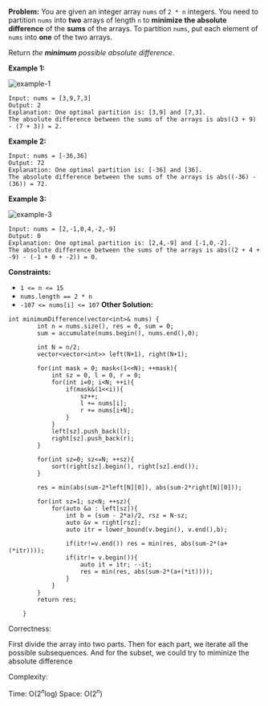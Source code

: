 **Problem:**
You are given an integer array `nums` of `2 * n` integers. You need to partition `nums` into **two** arrays of length `n` to **minimize the absolute difference** of the **sums** of the arrays. To partition `nums`, put each element of `nums` into **one** of the two arrays.

Return *the **minimum** possible absolute difference*.

 

**Example 1:**

![example-1](https://assets.leetcode.com/uploads/2021/10/02/ex1.png)

```
Input: nums = [3,9,7,3]
Output: 2
Explanation: One optimal partition is: [3,9] and [7,3].
The absolute difference between the sums of the arrays is abs((3 + 9) - (7 + 3)) = 2.
```

**Example 2:**

```
Input: nums = [-36,36]
Output: 72
Explanation: One optimal partition is: [-36] and [36].
The absolute difference between the sums of the arrays is abs((-36) - (36)) = 72.
```

**Example 3:**

![example-3](https://assets.leetcode.com/uploads/2021/10/02/ex3.png)

```
Input: nums = [2,-1,0,4,-2,-9]
Output: 0
Explanation: One optimal partition is: [2,4,-9] and [-1,0,-2].
The absolute difference between the sums of the arrays is abs((2 + 4 + -9) - (-1 + 0 + -2)) = 0.
```

 

**Constraints:**

- `1 <= n <= 15`
- `nums.length == 2 * n`
- `-107 <= nums[i] <= 107`
**Other Solution:**
```
int minimumDifference(vector<int>& nums) {
        int n = nums.size(), res = 0, sum = 0;
        sum = accumulate(nums.begin(), nums.end(),0);
        
        int N = n/2;
        vector<vector<int>> left(N+1), right(N+1);
        
        for(int mask = 0; mask<(1<<N); ++mask){
            int sz = 0, l = 0, r = 0;
            for(int i=0; i<N; ++i){
                if(mask&(1<<i)){
                    sz++;
                    l += nums[i];
                    r += nums[i+N];
                }
            }
            left[sz].push_back(l);
            right[sz].push_back(r);
        }

        for(int sz=0; sz<=N; ++sz){
            sort(right[sz].begin(), right[sz].end());
        }

        res = min(abs(sum-2*left[N][0]), abs(sum-2*right[N][0]));

        for(int sz=1; sz<N; ++sz){
            for(auto &a : left[sz]){
                int b = (sum - 2*a)/2, rsz = N-sz;
                auto &v = right[rsz];
                auto itr = lower_bound(v.begin(), v.end(),b);
                
                if(itr!=v.end()) res = min(res, abs(sum-2*(a+(*itr))));
                if(itr!= v.begin()){
                    auto it = itr; --it;
                    res = min(res, abs(sum-2*(a+(*it))));
                }                
            }
        }
        return res;
        
    }
```
Correctness:

First divide the array into two parts. Then for each part, we iterate all the possible subsequences. And for the subset, we could try to miminize the absolute difference

Complexity:

Time: O($2^n$log)
Space: O($2^n$)